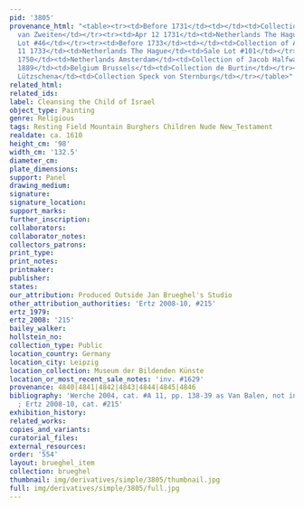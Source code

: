 ```yaml
---
pid: '3805'
provenance_html: "<table><tr><td>Before 1731</td><td></td><td>Collection of Bikker
  van Zweiten</td></tr><tr><td>Apr 12 1731</td><td>Netherlands The Hague</td><td>Sale
  Lot #46</td></tr><tr><td>Before 1733</td><td></td><td>Collection of Adriaan Bout</td></tr><tr><td>Aug
  11 1733</td><td>Netherlands The Hague</td><td>Sale Lot #101</td></tr><tr><td>ca.
  1750</td><td>Netherlands Amsterdam</td><td>Collection of Jacob Halfwassenaar</td></tr><tr><td>Before
  1889</td><td>Belgium Brussels</td><td>Collection de Burtin</td></tr><tr><td>1889</td><td>Germany
  Lützschena</td><td>Collection Speck von Sternburg</td></tr></table>"
related_html: 
related_ids: 
label: Cleansing the Child of Israel
object_type: Painting
genre: Religious
tags: Resting Field Mountain Burghers Children Nude New_Testament
realdate: ca. 1610
height_cm: '98'
width_cm: '132.5'
diameter_cm: 
plate_dimensions: 
support: Panel
drawing_medium: 
signature: 
signature_location: 
support_marks: 
further_inscription: 
collaborators: 
collaborator_notes: 
collectors_patrons: 
print_type: 
print_notes: 
printmaker: 
publisher: 
states: 
our_attribution: Produced Outside Jan Brueghel's Studio
other_attribution_authorities: 'Ertz 2008-10, #215'
ertz_1979: 
ertz_2008: '215'
bailey_walker: 
hollstein_no: 
collection_type: Public
location_country: Germany
location_city: Leipzig
location_collection: Museum der Bildenden Künste
location_or_most_recent_sale_notes: 'inv. #1629'
provenance: 4840|4841|4842|4843|4844|4845|4846
bibliography: 'Werche 2004, cat. #A 11, pp. 138-39 as Van Balen, not in collaboration
  ; Ertz 2008-10, cat. #215'
exhibition_history: 
related_works: 
copies_and_variants: 
curatorial_files: 
external_resources: 
order: '554'
layout: brueghel_item
collection: brueghel
thumbnail: img/derivatives/simple/3805/thumbnail.jpg
full: img/derivatives/simple/3805/full.jpg
---
```

